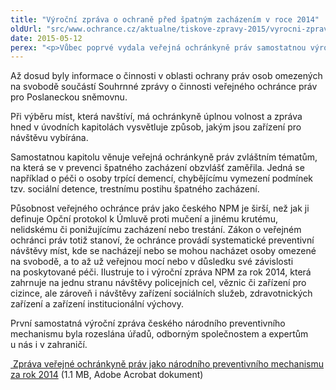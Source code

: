 ```yaml
---
title: "Výroční zpráva o ochraně před špatným zacházením v roce 2014"
oldUrl: "src/www.ochrance.cz/aktualne/tiskove-zpravy-2015/vyrocni-zprava-o-ochrane-pred-spatnym-zachazenim-v-roce-2014"
date: 2015-05-12
perex: "<p>Vůbec poprvé vydala veřejná ochránkyně práv samostatnou výroční zprávu o své činnosti jako národního preventivního mechanismu České republiky (NPM). Shrnuje v ní celoroční poznatky z návštěv zařízení, v nichž mohou být lidé vystaveni špatnému zacházení.</p>"
---
```


<!-- imported from the old website -->

<p>Až dosud byly informace o činnosti v oblasti ochrany práv osob omezených na svobodě součástí Souhrnné zprávy o činnosti veřejného ochránce práv pro Poslaneckou sněmovnu.</p><p>Při výběru míst, která navštíví, má ochránkyně úplnou volnost a zpráva hned v úvodních kapitolách vysvětluje způsob, jakým jsou zařízení pro návštěvu vybírána. </p><p>Samostatnou kapitolu věnuje veřejná ochránkyně práv zvláštním tématům, na která se v prevenci špatného zacházení obzvlášť zaměřila. Jedná se například o péči o osoby trpící demencí, chybějícímu vymezení podmínek tzv. sociální detence, trestnímu postihu špatného zacházení.</p><p>Působnost veřejného ochránce práv jako českého NPM je širší, než jak ji definuje Opční protokol k Úmluvě proti mučení a jinému krutému, nelidskému či ponižujícímu zacházení nebo trestání. Zákon o veřejném ochránci práv totiž stanoví, že ochránce provádí systematické preventivní návštěvy míst, kde se nacházejí nebo se mohou nacházet osoby omezené na svobodě, a to až už veřejnou mocí nebo v důsledku své závislosti na poskytované péči. Ilustruje to i výroční zpráva NPM za rok 2014, která zahrnuje na jednu stranu návštěvy policejních cel, věznic či zařízení pro cizince, ale zároveň i návštěvy zařízení sociálních služeb, zdravotnických zařízení a zařízení institucionální výchovy. </p><p>První samostatná výroční zpráva českého národního preventivního mechanismu byla rozeslána úřadů, odborným společnostem a expertům u nás i v zahraničí.</p><p><a title="Otevření do nového okna" href="https://www.ochrance.cz/fileadmin/user_upload/ochrana_osob/Zpravy-vyrocni/NPM-2014_CZ_ENG.pdf" target="_blank"><img alt="" src="https://www.ochrance.cz/typo3/ext/od_linkdesc/icons/pdf.gif" class="od_linkdesc_icon" /> Zpráva veřejné ochránkyně práv jako národního preventivního mechanismu za rok 2014</a> (1.1 MB, Adobe Acrobat dokument)</p>
